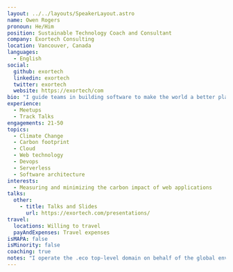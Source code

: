 ```yaml
---
layout: ../../layouts/SpeakerLayout.astro
name: Owen Rogers
pronoun: He/Him
position: Sustainable Technology Coach and Consultant
company: Exortech Consulting
location: Vancouver, Canada
languages:
  - English
social:
  github: exortech
  linkedin: exortech
  twitter: exortech
  website: https://exortech/com
bio: "I guide teams in building software to make the world a better place. My specific focus is on solutions to address energy efficiency and climate change."
experience:
  - Meetups
  - Track Talks
engagements: 21-50
topics:
  - Climate Change
  - Carbon footprint
  - Cloud
  - Web technology
  - Devops
  - Serverless
  - Software architecture 
interests:
  - Measuring and minimizing the carbon impact of web applications
talks:
  other: 
    - title: Talks and Slides
      url: https://exortech.com/presentations/
travel:
  locations: Willing to travel 
  payAndExpenses: Travel expenses
isMAPA: false
isMinority: false
coaching: true
notes: "I operate the .eco top-level domain on behalf of the global environmental community. We are the world's first carbon neutral domain registry."
---
```

